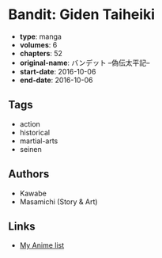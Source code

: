 # Bandit: Giden Taiheiki

-   **type**: manga
-   **volumes**: 6
-   **chapters**: 52
-   **original-name**: バンデット –偽伝太平記–
-   **start-date**: 2016-10-06
-   **end-date**: 2016-10-06

## Tags

-   action
-   historical
-   martial-arts
-   seinen

## Authors

-   Kawabe
-   Masamichi (Story & Art)

## Links

-   [My Anime list](https://myanimelist.net/manga/106961/Bandit__Giden_Taiheiki)
